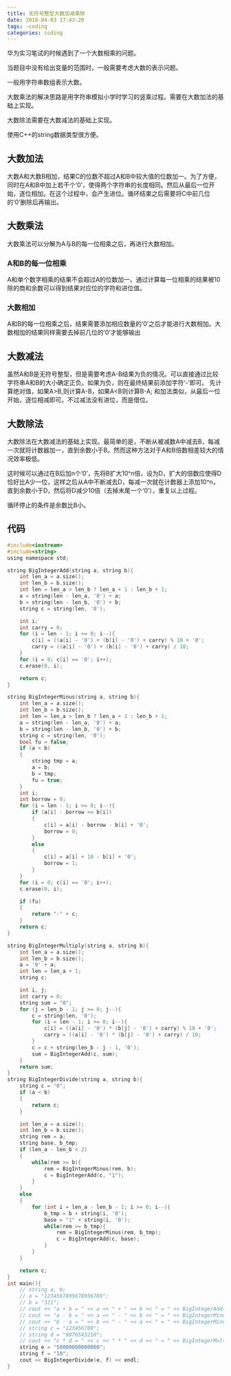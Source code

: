 ```yaml
---
title: 无符号整型大数加减乘除
date: 2018-04-03 17:43:20
tags: -coding
categories: coding
---
```

华为实习笔试的时候遇到了一个大数相乘的问题。

当题目中没有给出变量的范围时，一般需要考虑大数的表示问题。

一般用字符串数组表示大数。

大数乘法的解决思路是用字符串模拟小学时学习的竖乘过程。需要在大数加法的基础上实现。

大数除法需要在大数减法的基础上实现。

使用C++的string数据类型很方便。

## 大数加法 ##

大数A和大数B相加，结果C的位数不超过A和B中较大值的位数加一。为了方便，同时在A和B中加上若干个‘0’，使得两个字符串的长度相同。然后从最后一位开始，逐位相加。在这个过程中，会产生进位。循环结束之后需要将C中前几位的‘0’删除后再输出。

## 大数乘法 ##

大数乘法可以分解为A与B的每一位相乘之后，再进行大数相加。
### A和B的每一位相乘 ###
A和单个数字相乘的结果不会超过A的位数加一。通过计算每一位相乘的结果被10除的商和余数可以得到结果对应位的字符和进位值。
### 大数相加 ###
A和B的每一位相乘之后，结果需要添加相应数量的‘0’之后才能进行大数相加。大数相加的结果同样需要去掉前几位的‘0’才能够输出

## 大数减法 ##

虽然A和B是无符号整型，但是需要考虑A-B结果为负的情况。可以直接通过比较字符串A和B的大小确定正负。如果为负，则在最终结果前添加字符‘-’即可。
先计算绝对值，如果A>B,则计算A-B，如果A<B则计算B-A;
和加法类似，从最后一位开始，逐位相减即可。不过减法没有进位，而是借位。

## 大数除法 ##

大数除法在大数减法的基础上实现。最简单的是，不断从被减数A中减去B，每减一次就将计数器加一，直到余数小于B。然而这种方法对于A和B倍数相差较大的情况效率极低。

这时候可以通过在B后加n个‘0’，先将B扩大10^n倍，设为D，扩大的倍数应使得D恰好比A少一位，这样之后从A中不断减去D，每减一次就在计数器上添加10^n，直到余数小于D，然后将D减少10倍（去掉末尾一个‘0’），重复以上过程。

循环停止的条件是余数比B小。

## 代码 ##

``` c
#include<iostream>
#include<string>
using namespace std;

string BigIntegerAdd(string a, string b){
    int len_a = a.size();
    int len_b = b.size();
    int len = len_a > len_b ? len_a + 1 : len_b + 1;
    a = string(len - len_a, '0') + a;
    b = string(len - len_b, '0') + b;
    string c = string(len, '0');

    int i;
    int carry = 0;
    for (i = len - 1; i >= 0; i--){
        c[i] = ((a[i] - '0') + (b[i] - '0') + carry) % 10 + '0';
        carry = ((a[i] - '0') + (b[i] - '0') + carry) / 10;
    }
    for (i = 0; c[i] == '0'; i++);
    c.erase(0, i);

    return c;
}

string BigIntegerMinus(string a, string b){
    int len_a = a.size();
    int len_b = b.size();
    int len = len_a > len_b ? len_a + 1 : len_b + 1;
    a = string(len - len_a, '0') + a;
    b = string(len - len_b, '0') + b;
    string c = string(len, '0');
    bool fu = false;
    if (a < b)
    {
        string tmp = a;
        a = b;
        b = tmp;
        fu = true;
    }
    int i;
    int borrow = 0;
    for (i = len - 1; i >= 0; i--){
        if (a[i] - borrow >= b[i])
        {
            c[i] = a[i] - borrow - b[i] + '0';
            borrow = 0;
        }
        else
        {
            c[i] = a[i] + 10 - b[i] + '0';
            borrow = 1;
        }
    }
    for (i = 0; c[i] == '0'; i++);
    c.erase(0, i);

    if (fu)
    {
        return "-" + c;
    }
    return c;
}

string BigIntegerMultiply(string a, string b){
    int len_a = a.size();
    int len_b = b.size();
    a = '0' + a;
    int len = len_a + 1;
    string c;

    int i, j;
    int carry = 0;
    string sum = "0";
    for (j = len_b - 1; j >= 0; j--){
        c = string(len, '0');
        for (i = len - 1; i >= 0; i--){
            c[i] = ((a[i] - '0') * (b[j] - '0') + carry) % 10 + '0';
            carry = ((a[i] - '0') * (b[j] - '0') + carry) / 10;
        }
        c = c + string(len_b - j - 1, '0');
        sum = BigIntegerAdd(c, sum);
    }
    return sum;
}
string BigIntegerDivide(string a, string b){
    string c = "0";
    if (a < b)
    {
        return c;
    }

    int len_a = a.size();
    int len_b = b.size();
    string rem = a;
    string base, b_tmp;
    if (len_a - len_b < 2)
    {
        while(rem >= b){
            rem = BigIntegerMinus(rem, b);
            c = BigIntegerAdd(c, "1");
        }
    }
    else
    {
        for (int i = len_a - len_b - 1; i >= 0; i--){
            b_tmp = b + string(i, '0');
            base = "1" + string(i, '0');
            while(rem >= b_tmp){
                rem = BigIntegerMinus(rem, b_tmp);
                c = BigIntegerAdd(c, base);
            }
        }
    }

    return c;
}
int main(){
    // string a, b;
    // a = "1234567895678956789";
    // b = "321";
    // cout << "a + b = " << a << " + " << b << " = " << BigIntegerAdd(a, b) << endl;
    // cout << "a - b = " << a << " - " << b << " = " << BigIntegerMinus(a, b) << endl;
    // cout << "b - a = " << b << " - " << a << " = " << BigIntegerMinus(b, a) << endl;
    // string c = "123456789";
    // string d = "9876543210";
    // cout << "c * d = " << c << " * " << d << " = " << BigIntegerMultiply(c, d) << endl;
    string e = "50000000000000";
    string f = "10";
    cout << BigIntegerDivide(e, f) << endl;
}
```